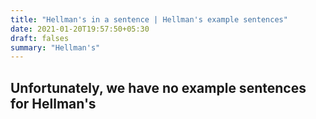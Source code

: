 ```yaml
---
title: "Hellman's in a sentence | Hellman's example sentences"
date: 2021-01-20T19:57:50+05:30
draft: falses
summary: "Hellman's"
---
```

## Unfortunately, we have no example sentences for Hellman's                 
